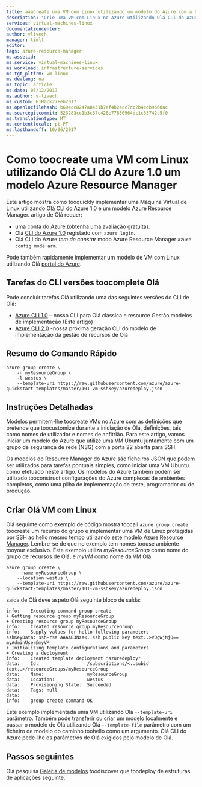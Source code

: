 ```yaml
---
title: aaaCreate uma VM com Linux utilizando um modelo do Azure com a CLI do Azure 1.0 | Microsoft Docs
description: "Crie uma VM com Linux no Azure utilizando Olá CLI do Azure 1.0 e um modelo Azure Resource Manager."
services: virtual-machines-linux
documentationcenter: 
author: vlivech
manager: timlt
editor: 
tags: azure-resource-manager
ms.assetid: 
ms.service: virtual-machines-linux
ms.workload: infrastructure-services
ms.tgt_pltfrm: vm-linux
ms.devlang: na
ms.topic: article
ms.date: 05/12/2017
ms.author: v-livech
ms.custom: H1Hack27Feb2017
ms.openlocfilehash: b694cc8247a8431b7ef4b24cc7dc2b4cdb9660ac
ms.sourcegitcommit: 523283cc1b3c37c428e77850964dc1c33742c5f0
ms.translationtype: MT
ms.contentlocale: pt-PT
ms.lasthandoff: 10/06/2017
---
```

# <a name="how-toocreate-a-linux-vm-using-hello-azure-cli-10-an-azure-resource-manager-template"></a>Como toocreate uma VM com Linux utilizando Olá CLI do Azure 1.0 um modelo Azure Resource Manager
Este artigo mostra como tooquickly implementar uma Máquina Virtual de Linux utilizando Olá CLI do Azure 1.0 e um modelo Azure Resource Manager. artigo de Olá requer:

* uma conta do Azure ([obtenha uma avaliação gratuita](https://azure.microsoft.com/pricing/free-trial/)).
* Olá [CLI do Azure 1.0](../../cli-install-nodejs.md) registado com `azure login`.
* Olá CLI do Azure *tem de constar* modo Azure Resource Manager `azure config mode arm`.

Pode também rapidamente implementar um modelo de VM com Linux utilizando Olá [portal do Azure](quick-create-portal.md?toc=%2fazure%2fvirtual-machines%2flinux%2ftoc.json).

## <a name="cli-versions-toocomplete-hello-task"></a>Tarefas do CLI versões toocomplete Olá
Pode concluir tarefas Olá utilizando uma das seguintes versões do CLI de Olá:

- [Azure CLI 1.0](#quick-command-summary) – nosso CLI para Olá clássica e resource Gestão modelos de implementação (Este artigo)
- [Azure CLI 2.0](create-ssh-secured-vm-from-template.md) -nossa próxima geração CLI do modelo de implementação da gestão de recursos de Olá

## <a name="quick-command-summary"></a>Resumo do Comando Rápido
```azurecli
azure group create \
    -n myResourceGroup \
    -l westus \
    --template-uri https://raw.githubusercontent.com/azure/azure-quickstart-templates/master/101-vm-sshkey/azuredeploy.json
```

## <a name="detailed-walkthrough"></a>Instruções Detalhadas
Modelos permitem-lhe toocreate VMs no Azure com as definições que pretende que toocustomize durante a iniciação de Olá, definições, tais como nomes de utilizador e nomes de anfitrião. Para este artigo, vamos iniciar um modelo do Azure que utilize uma VM Ubuntu juntamente com um grupo de segurança de rede (NSG) com a porta 22 aberta para SSH.

Os modelos do Resource Manager do Azure são ficheiros JSON que podem ser utilizados para tarefas pontuais simples, como iniciar uma VM Ubuntu como efetuado neste artigo.  Os modelos do Azure também podem ser utilizado tooconstruct configurações do Azure complexas de ambientes completos, como uma pilha de implementação de teste, programador ou de produção.

## <a name="create-hello-linux-vm"></a>Criar Olá VM com Linux
Olá seguinte como exemplo de código mostra toocall `azure group create` toocreate um recurso do grupo e implementar uma VM de Linux protegidas por SSH ao hello mesmo tempo utilizando [este modelo Azure Resource Manager](https://raw.githubusercontent.com/Azure/azure-quickstart-templates/master/101-vm-sshkey/azuredeploy.json). Lembre-se de que no exemplo tem nomes toouse ambiente tooyour exclusivo. Este exemplo utiliza *myResourceGroup* como nome do grupo de recursos de Olá, e *myVM* como nome da VM Olá.

```azurecli
azure group create \
    --name myResourceGroup \
    --location westus \
    --template-uri https://raw.githubusercontent.com/azure/azure-quickstart-templates/master/101-vm-sshkey/azuredeploy.json
```

saída de Olá deve aspeto Olá seguinte bloco de saída:

```azurecli
info:    Executing command group create
+ Getting resource group myResourceGroup
+ Creating resource group myResourceGroup
info:    Created resource group myResourceGroup
info:    Supply values for hello following parameters
sshKeyData: ssh-rsa AAAAB3Nza<..ssh public key text..>VQgwjNjQ== myAdminUser@myVM
+ Initializing template configurations and parameters
+ Creating a deployment
info:    Created template deployment "azuredeploy"
data:    Id:                  /subscriptions/<..subid text..>/resourceGroups/myResourceGroup
data:    Name:                myResourceGroup
data:    Location:            westus
data:    Provisioning State:  Succeeded
data:    Tags: null
data:
info:    group create command OK
```

Este exemplo implementada uma VM utilizando Olá `--template-uri` parâmetro.  Também pode transferir ou criar um modelo localmente e passar o modelo de Olá utilizando Olá `--template-file` parâmetro com um ficheiro de modelo do caminho toohello como um argumento. Olá CLI do Azure pede-lhe os parâmetros de Olá exigidos pelo modelo de Olá.

## <a name="next-steps"></a>Passos seguintes
Olá pesquisa [Galeria de modelos](https://azure.microsoft.com/documentation/templates/) toodiscover que toodeploy de estruturas de aplicações seguinte.

